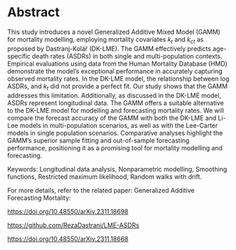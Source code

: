 # Abstract

This study introduces a novel Generalized Additive Mixed Model (GAMM) for mortality modelling, employing mortality covariates $k_t$ and $k_{ct}$ as proposed by Dastranj-Kolář (DK-LME). The GAMM effectively predicts age-specific death rates (ASDRs) in both single and multi-population contexts. Empirical evaluations using data from the Human Mortality Database (HMD) demonstrate the model’s exceptional performance in accurately capturing observed mortality rates. In the DK-LME model, the relationship between log ASDRs, and $k_t$ did not provide a perfect fit. Our study shows that the GAMM addresses this limitation. Additionally, as discussed in the DK-LME model, ASDRs represent longitudinal data. The GAMM offers a suitable alternative to the DK-LME model for modelling and forecasting mortality rates. We will compare the forecast accuracy of the GAMM with both the DK-LME and Li-Lee models in multi-population scenarios, as well as with the Lee-Carter models in single population scenarios. Comparative analyses highlight the GAMM’s superior sample fitting and out-of-sample forecasting performance, positioning it as a promising tool for mortality modelling and forecasting.

Keywords: Longitudinal data analysis, Nonparametric modelling, Smoothing functions, Restricted maximum likelihood, Random walks with drift.

For more details, refer to the related paper: Generalized Additive Forecasting Mortality:

https://doi.org/10.48550/arXiv.2311.18698

https://github.com/RezaDastranj/LME-ASDRs

https://doi.org/10.48550/arXiv.2311.18668

